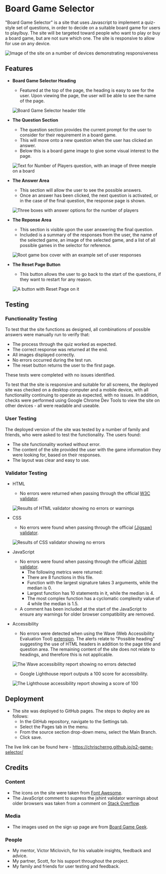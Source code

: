 # Board Game Selector

"Board Game Selector" is a site that uses Javascript to implement a quiz-style set of questions, in order to decide on a suitable board game for users to play/buy. The site will be targeted toward people who want to play or buy a board game, but are not sure which one. The site is responsive to allow for use on any device.

![Image of the site on a number of devices demonstrating responsiveness](/assets/images/responsive.png)

## Features 

- __Board Game Selector Heading__

  - Featured at the top of the page, the heading is easy to see for the user. Upon viewing the page, the user will be able to see the name of the page.

  ![Board Game Selector header title](/assets/images/header.png)

- __The Question Section__

  - The question section provides the current prompt for the user to consider for their requirement in a board game.
  - This will move onto a new question when the user has clicked an answer.
  - Below this is a board game image to give some visual interest to the page.

  ![Text for Number of Players question, with an image of three meeple on a board](/assets/images/question-area.png)

- __The Answer Area__

  - This section will allow the user to see the possible answers.
  - Once an answer has been clicked, the next question is activated, or in the case of the final question, the response page is shown.

  ![Three boxes with answer options for the number of players](/assets/images/answer-area.png)

- __The Reponse Area__

  - This section is visible upon the user answering the final question.
  - Included is a summary of the responses from the user, the name of the selected game, an image of the selected game, and a list of all possible games in the selector for reference.

  ![Root game box cover with an example set of user responses](/assets/images/response-area.png)

- __The Reset Page Button__

  - This button allows the user to go back to the start of the questions, if they want to restart for any reason.

  ![A button with Reset Page on it](/assets/images/reset-button.png)

## Testing 

### Functionality Testing 

To test that the site functions as designed, all combinations of possible answers were manually run to verify that:
- The process through the quiz worked as expected.
- The correct response was returned at the end.
- All images displayed correctly.
- No errors occurred during the test run.
- The reset button returns the user to the first page.

These tests were completed with no issues identified.

To test that the site is responsive and suitable for all screens, the deployed site was checked on a desktop computer and a mobile device, with all functionality continuing to operate as expected, with no issues. In addition, checks were performed using Google Chrome Dev Tools to view the site on other devices - all were readable and useable.

### User Testing

The deployed version of the site was tested by a number of family and friends, who were asked to test the functionality.
The users found:
- The site functionality worked without error.
- The content of the site provided the user with the game information they were looking for, based on their responses.
- The layout was clear and easy to use.

### Validator Testing 

- HTML
    - No errors were returned when passing through the official [W3C validator](https://validator.w3.org/nu/?doc=https%3A%2F%2Fchrischerng.github.io%2Fp2-game-selector%2F).

  ![Results of HTML validator showing no errors or warnings](/assets/images/html-validation.png)

- CSS
    - No errors were found when passing through the official [(Jigsaw) validator](https://jigsaw.w3.org/css-validator/validator?uri=https%3A%2F%2Fchrischerng.github.io%2Fp2-game-selector%2F&profile=css3svg&usermedium=all&warning=1&vextwarning=&lang=en).

  ![Results of CSS validator showing no errors](/assets/images/css-validation.png)

- JavaScript
    - No errors were found when passing through the official [Jshint validator](https://jshint.com/).
      - The following metrics were returned: 
      - There are 8 functions in this file.
      - Function with the largest signature takes 3 arguments, while the median is 0.
      - Largest function has 10 statements in it, while the median is 4.
      - The most complex function has a cyclomatic complexity value of 4 while the median is 1.5.
    - A comment has been included at the start of the JavaScript to ensure any warnings for older browser compatibility are removed.
- Accessibility
    - No errors were detected when using the Wave (Web Accessibility Evaluation Tool) [extension](https://wave.webaim.org/extension/). The alerts relate to "Possible heading" suggesting the use of HTML headers in addition to the page title and question area. The remaining content of the site does not relate to headings, and therefore this is not applicable.

    ![The Wave accessibility report showing no errors detected](/assets/images/wave-results.png)

    - Google Lighthouse report outputs a 100 score for accessibility.

    ![The Lighthouse accessibility report showing a score of 100](/assets/images/lighthouse.png)

## Deployment

- The site was deployed to GitHub pages. The steps to deploy are as follows: 
  - In the GitHub repository, navigate to the Settings tab.
  - Select the Pages tab in the menu.
  - From the source section drop-down menu, select the Main Branch.
  - Click save.

The live link can be found here - https://chrischerng.github.io/p2-game-selector/

## Credits 

### Content 

- The icons on the site were taken from [Font Awesome](https://fontawesome.com/).
- The JavaScript comment to supress the jshint validator warnings about older browsers was taken from a comment on [Stack Overflow](https://stackoverflow.com/questions/27441803/why-does-jshint-throw-a-warning-if-i-am-using-const).

### Media

- The images used on the sign up page are from [Board Game Geek](https://boardgamegeek.com/).

### People

- My mentor, Victor Miclovich, for his valuable insights, feedback and advice.
- My partner, Scott, for his support throughout the project.
- My family and friends for user testing and feedback.
